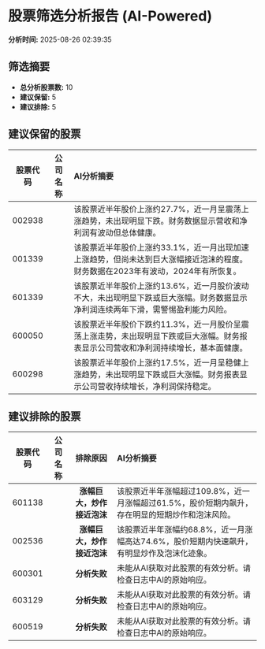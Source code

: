 # 股票筛选分析报告 (AI-Powered)

**分析时间:** 2025-08-26 02:39:35

## 筛选摘要

- **总分析股票数:** 10
- **建议保留:** 5
- **建议排除:** 5

## 建议保留的股票

| 股票代码 | 公司名称 | AI分析摘要 |
|:---:|:---:|:---|
| 002938 |  | 该股票近半年股价上涨约27.7%，近一月呈震荡上涨趋势，未出现明显下跌。财务数据显示营收和净利润有波动但总体健康。 |
| 001339 |  | 该股票近半年股价上涨约33.1%，近一月出现加速上涨趋势，但尚未达到巨大涨幅接近泡沫的程度。财务数据在2023年有波动，2024年有所恢复。 |
| 601339 |  | 该股票近半年股价上涨约13.6%，近一月股价波动不大，未出现明显下跌或巨大涨幅。财务数据显示净利润连续两年下滑，需警惕盈利能力风险。 |
| 600050 |  | 该股票近半年股价下跌约11.3%，近一月股价呈震荡上涨走势，未出现明显下跌或巨大涨幅。财务报表显示公司营收和净利润持续增长，基本面健康。 |
| 600298 |  | 该股票近半年股价上涨约17.5%，近一月呈稳健上涨趋势，未出现明显下跌或巨大涨幅。财务报表显示公司营收持续增长，净利润保持稳定。 |

## 建议排除的股票

| 股票代码 | 公司名称 | 排除原因 | AI分析摘要 |
|:---:|:---:|:---:|:---|
| 601138 |  | **涨幅巨大，炒作接近泡沫** | 该股票近半年涨幅超过109.8%，近一月涨幅超过61.5%，股价短期内飙升，存在明显的短期炒作和泡沫风险。 |
| 002536 |  | **涨幅巨大，炒作接近泡沫** | 该股票近半年涨幅约68.8%，近一月涨幅高达74.6%，股价短期内快速飙升，有明显炒作及泡沫化迹象。 |
| 600301 |  | **分析失败** | 未能从AI获取对此股票的有效分析。请检查日志中AI的原始响应。 |
| 603129 |  | **分析失败** | 未能从AI获取对此股票的有效分析。请检查日志中AI的原始响应。 |
| 600519 |  | **分析失败** | 未能从AI获取对此股票的有效分析。请检查日志中AI的原始响应。 |
